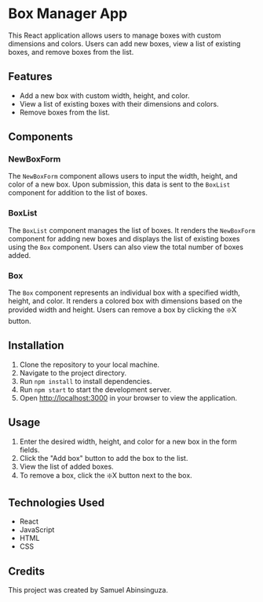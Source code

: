 # Box Manager App

This React application allows users to manage boxes with custom dimensions and colors. Users can add new boxes, view a list of existing boxes, and remove boxes from the list.

## Features

- Add a new box with custom width, height, and color.
- View a list of existing boxes with their dimensions and colors.
- Remove boxes from the list.

## Components

### NewBoxForm

The `NewBoxForm` component allows users to input the width, height, and color of a new box. Upon submission, this data is sent to the `BoxList` component for addition to the list of boxes.

### BoxList

The `BoxList` component manages the list of boxes. It renders the `NewBoxForm` component for adding new boxes and displays the list of existing boxes using the `Box` component. Users can also view the total number of boxes added.

### Box

The `Box` component represents an individual box with a specified width, height, and color. It renders a colored box with dimensions based on the provided width and height. Users can remove a box by clicking the ❇️X button.

## Installation

1. Clone the repository to your local machine.
2. Navigate to the project directory.
3. Run `npm install` to install dependencies.
4. Run `npm start` to start the development server.
5. Open [http://localhost:3000](http://localhost:3000) in your browser to view the application.

## Usage

1. Enter the desired width, height, and color for a new box in the form fields.
2. Click the "Add box" button to add the box to the list.
3. View the list of added boxes.
4. To remove a box, click the ❇️X button next to the box.

## Technologies Used

- React
- JavaScript
- HTML
- CSS

## Credits

This project was created by Samuel Abinsinguza.
